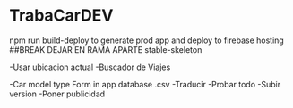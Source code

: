 # TrabaCarDEV

npm run build-deploy to generate prod app and deploy to firebase hosting
##BREAK DEJAR EN RAMA APARTE stable-skeleton


-Usar ubicacion actual
-Buscador de Viajes 

-Car model type Form in app database .csv
-Traducir
-Probar todo
-Subir version
-Poner publicidad

